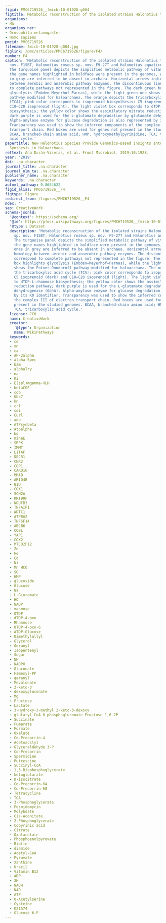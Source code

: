 ```yaml
---
figid: PMC6719526__fmicb-10-01928-g004
figtitle: Metabolic reconstruction of the isolated strains Halonotius terrestris sp
organisms:
- NA
organisms_ner:
- Drosophila melanogaster
- Homo sapiens
pmcid: PMC6719526
filename: fmicb-10-01928-g004.jpg
figlink: /pmc/articles/PMC6719526/figure/F4/
number: F4
caption: 'Metabolic reconstruction of the isolated strains Halonotius terrestris sp.
  nov. F15BT, Halonotius roseus sp. nov. F9-27T and Halonotius aquaticus F13-13T.
  The turquoise panel depicts the simplified metabolic pathway of vitamin B12 biosynthesis;
  the gene names highlighted in boldface were present in the genomes, while the ones
  in gray are inferred to be absent in archaea. Horizontal arrows indicate homology
  between aerobic and anaerobic pathway enzymes. The discontinuous lines correspond
  to complete pathways not represented in the figure. The dark green box highlights
  glycolysis (Embden–Meyerhof–Parnas), while the light green one shows the Entner–Doudoroff
  pathway modified for haloarchaea. The orange depicts the tricarboxylic acid cycle
  (TCA); pink color corresponds to isoprenoid biosynthesis: C5 isoprenoid (dark) and
  C10–C20 isoprenoid (light). The light violet box corresponds to dTDP-L-rhamnose
  biosynthesis; the yellow color shows the assimilatory nitrate reduction pathway;
  dark purple is used for the L-glutamate degradation by glutamate dehydrogenase (GdhA).
  Alpha-amylase enzyme for glucose degradation is also represented by its KO identifier.
  Transparency was used to show the inferred components of the complex III of electron
  transport chain. Red boxes are used for genes not present in the studied genomes.
  BCAA, branched-chain amino acid; HMP, hydroxymethylpyrimidine; TCA, tricarboxylic
  acid cycle.'
papertitle: New Halonotius Species Provide Genomics-Based Insights Into Cobalamin
  Synthesis in Haloarchaea.
reftext: Ana Durán-Viseras, et al. Front Microbiol. 2019;10:1928.
year: '2019'
doi: .na.character
journal_title: .na.character
journal_nlm_ta: .na.character
publisher_name: .na.character
keywords: .na.character
automl_pathway: 0.8654622
figid_alias: PMC6719526__F4
figtype: Figure
redirect_from: /figures/PMC6719526__F4
ndex: ''
seo: CreativeWork
schema-jsonld:
  '@context': https://schema.org/
  '@id': https://pfocr.wikipathways.org/figures/PMC6719526__fmicb-10-01928-g004.html
  '@type': Dataset
  description: 'Metabolic reconstruction of the isolated strains Halonotius terrestris
    sp. nov. F15BT, Halonotius roseus sp. nov. F9-27T and Halonotius aquaticus F13-13T.
    The turquoise panel depicts the simplified metabolic pathway of vitamin B12 biosynthesis;
    the gene names highlighted in boldface were present in the genomes, while the
    ones in gray are inferred to be absent in archaea. Horizontal arrows indicate
    homology between aerobic and anaerobic pathway enzymes. The discontinuous lines
    correspond to complete pathways not represented in the figure. The dark green
    box highlights glycolysis (Embden–Meyerhof–Parnas), while the light green one
    shows the Entner–Doudoroff pathway modified for haloarchaea. The orange depicts
    the tricarboxylic acid cycle (TCA); pink color corresponds to isoprenoid biosynthesis:
    C5 isoprenoid (dark) and C10–C20 isoprenoid (light). The light violet box corresponds
    to dTDP-L-rhamnose biosynthesis; the yellow color shows the assimilatory nitrate
    reduction pathway; dark purple is used for the L-glutamate degradation by glutamate
    dehydrogenase (GdhA). Alpha-amylase enzyme for glucose degradation is also represented
    by its KO identifier. Transparency was used to show the inferred components of
    the complex III of electron transport chain. Red boxes are used for genes not
    present in the studied genomes. BCAA, branched-chain amino acid; HMP, hydroxymethylpyrimidine;
    TCA, tricarboxylic acid cycle.'
  license: CC0
  name: CreativeWork
  creator:
    '@type': Organization
    name: WikiPathways
  keywords:
  - cd
  - mn
  - ca
  - AP-2alpha
  - alpha-Spec
  - bam
  - alphaTry
  - na
  - Ki
  - E(spl)mgamma-HLH
  - betaCOP
  - cob
  - Ubc7
  - kn
  - crl
  - coi
  - Curl
  - adp
  - ATPsynbeta
  - Atpalpha
  - bd
  - ninaE
  - SRPK
  - IMMT
  - LITAF
  - DECR1
  - CNR2
  - COP1
  - CARD16
  - MMAB
  - ARID4B
  - BID
  - COX1
  - SCN2A
  - KRT90P
  - NDUFB3
  - TNFAIP1
  - WDTC1
  - ATP8A2
  - TNFSF14
  - ABCB6
  - COBL
  - YAP1
  - COX2
  - MTCO2P12
  - Zn
  - Fe
  - Cd
  - Ni
  - Mn HCO
  - SO
  - HMP
  - glucoside
  - Glucose
  - Na
  - L-Giutamate
  - HO
  - NADP
  - mannose
  - OTDP
  - dTDP-4-oxo
  - Rhamnose
  - OTDP-4-oxo-6
  - ATDP-Glucose
  - Dimethylallyl
  - Glycerol
  - Geranyl
  - Isopentenyl
  - Sugar
  - NH
  - NADPH
  - Gluconate
  - Famesyl-PP
  - geranyl
  - Mevalonate
  - 2-keto-3
  - dexoxygluconate
  - Mg
  - Fructose
  - Lactate
  - 3-Hydroxy-3-methyl 2-keto-3-dexoxy
  - glutaryl-CoA 6-phosphogluconate Fructose 1,6-2P
  - Succinate
  - Fumarate
  - Formate
  - Oxalate
  - Co-Precorrin-4
  - Acetoacstyl
  - Glyceraldehyde 3-P
  - Co-Precorrin
  - Spermidine
  - Putrescine
  - Succinyl-CoA
  - 1,3-Bisphosphoglycerate
  - ketoglutarate
  - D-isocitrate
  - Co-Precorrin-6A
  - Co-Precorrin-68
  - Tetracycline
  - TCA
  - 3-Phosphoglycerate
  - Fosmidomycin
  - Molybdate
  - Cis-Aconitate
  - 2-Phosphoglycerate
  - Cobyrinic acid
  - Citrate
  - Oxalacetate
  - Phosphoenolpyruvate
  - Biotin
  - diamide
  - Acetyl-CoA
  - Pyruvate
  - Xanthine
  - Uracil
  - Vitamin B12
  - ADP
  - 2H
  - NADH
  - NAD
  - ATP
  - O-Acetylserine
  - Cysteine
  - K21574
  - Glucose 6-P
---
```

